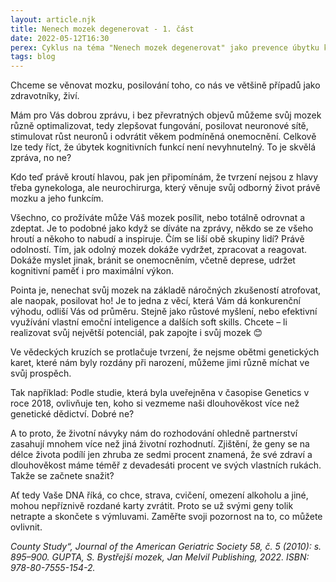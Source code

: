 ```yaml
---
layout: article.njk
title: Nenech mozek degenerovat - 1. část
date: 2022-05-12T16:30
perex: Cyklus na téma "Nenech mozek degenerovat" jako prevence úbytku kognitivních funkcí mozku
tags: blog
---
```

Chceme se věnovat mozku, posilování toho, co nás ve většině případů jako zdravotníky, živí.

Mám pro Vás dobrou zprávu, i bez převratných objevů můžeme svůj mozek různě optimalizovat, tedy zlepšovat fungování, posilovat neuronové sítě, stimulovat růst neuronů i odvrátit věkem podmíněná onemocnění. Celkově lze tedy říct, že úbytek kognitivních funkcí není nevyhnutelný. To je skvělá zpráva, no ne?

Kdo teď právě kroutí hlavou, pak jen připomínám, že tvrzení nejsou z hlavy třeba gynekologa, ale neurochirurga, který věnuje svůj odborný život právě mozku a jeho funkcím.

Všechno, co prožíváte může Váš mozek posílit, nebo totálně odrovnat a zdeptat. Je to podobné jako když se díváte na zprávy, někdo se ze všeho hroutí a někoho to nabudí a inspiruje. Čím se liší obě skupiny lidí? Právě odolností. Tím, jak odolný mozek dokáže vydržet, zpracovat a reagovat. Dokáže myslet jinak, bránit se onemocněním, včetně deprese, udržet kognitivní paměť i pro maximální výkon.

Pointa je, nenechat svůj mozek na základě náročných zkušeností atrofovat, ale naopak, posilovat ho! Je to jedna z věcí, která Vám dá konkurenční výhodu, odliší Vás od průměru. Stejně jako růstové myšlení, nebo efektivní využívání vlastní emoční inteligence a dalších soft skills. Chcete – li realizovat svůj největší potenciál, pak zapojte i svůj mozek 😊

Ve vědeckých kruzích se protlačuje tvrzení, že nejsme obětmi genetických karet, které nám byly rozdány při narození, můžeme jimi různě míchat ve svůj prospěch.

Tak například: Podle studie, která byla uveřejněna v časopise Genetics v roce 2018, ovlivňuje ten, koho si vezmeme naši dlouhověkost více než genetické dědictví. Dobré ne?

A to proto, že životní návyky nám do rozhodování ohledně partnerství zasahují mnohem více než jiná životní rozhodnutí. Zjištění, že geny se na délce života podílí jen zhruba ze sedmi procent znamená, že své zdraví a dlouhověkost máme téměř z devadesáti procent ve svých vlastních rukách. Takže se začnete snažit?

Ať tedy Vaše DNA říká, co chce, strava, cvičení, omezení alkoholu a jiné, mohou nepříznivě rozdané karty zvrátit. Proto se už svými geny tolik netrapte a skončete s výmluvami. Zaměřte svoji pozornost na to, co můžete ovlivnit.

 

*County Study“, Journal of the American Geriatric Society 58, č. 5 (2010): s. 895–900.
GUPTA, S. Bystřejší mozek, Jan Melvil Publishing, 2022.  ISBN: 978-80-7555-154-2.*